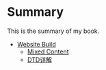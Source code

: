 # Summary

This is the summary of my book.

* [Website Build]()
    * [Mixed Content](website-build/mixed-content.md)
    * [DTD详解](website-build/dtd.md)